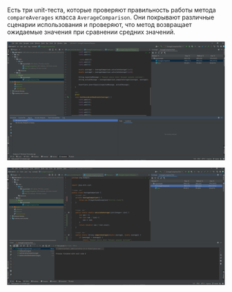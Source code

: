 


Есть три unit-теста, которые проверяют правильность работы метода `compareAverages` класса `AverageComparison`. 
Они покрывают различные сценарии использования и проверяют, 
что метод возвращает ожидаемые значения при сравнении средних значений.


![SonarLint](src/main/resources/SonarLint_1.png)


![Coveraget](src/main/resources/Coveraget_1.png)

